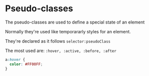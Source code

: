 # Pseudo-classes

The pseudo-classes are used to define a special state of an element

Normally they're used like temporararly styles for an element.

They're declared as it follows `selector:pseudoClass`

The most used are: `:hover, :active, :before, :after`

```css
a:hover {
  color: #FF00FF;
}
```

